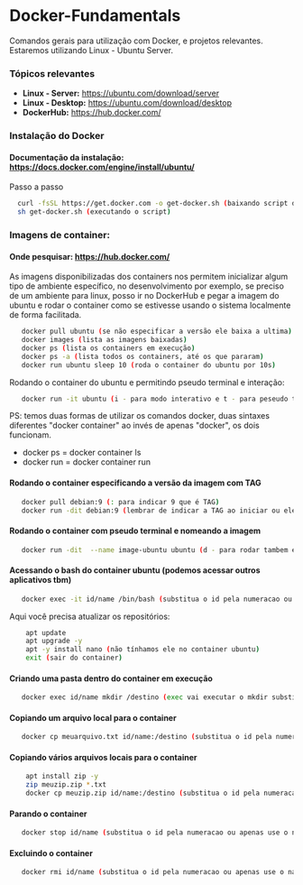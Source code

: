 
# Docker-Fundamentals

Comandos gerais para utilização com Docker, e projetos relevantes. Estaremos utilizando Linux - Ubuntu Server.



### Tópicos relevantes

- **Linux - Server:** https://ubuntu.com/download/server
- **Linux - Desktop:** https://ubuntu.com/download/desktop
- **DockerHub:** https://hub.docker.com/


### Instalação do Docker

#### Documentação da instalação: https://docs.docker.com/engine/install/ubuntu/

Passo a passo
```bash
  curl -fsSL https://get.docker.com -o get-docker.sh (baixando script de instalação do docker)
  sh get-docker.sh (executando o script)
```

### Imagens de container: 
#### Onde pesquisar: https://hub.docker.com/

As imagens disponibilizadas dos containers nos permitem inicializar algum tipo de ambiente específico, no desenvolvimento por exemplo, se preciso de um ambiente para linux, posso ir no DockerHub e pegar a imagem do ubuntu e rodar o container como se estivesse usando o sistema localmente de forma facilitada.
```bash
   docker pull ubuntu (se não especificar a versão ele baixa a ultima)
   docker images (lista as imagens baixadas)
   docker ps (lista os containers em execução)
   docker ps -a (lista todos os containers, até os que pararam)
   docker run ubuntu sleep 10 (roda o container do ubuntu por 10s)
```
Rodando o container do ubuntu e permitindo pseudo terminal e interação:
```bash
   docker run -it ubuntu (i - para modo interativo e t - para peseudo terminal)
```

PS: temos duas formas de utilizar os comandos docker, duas sintaxes diferentes "docker container" ao invés de apenas "docker", os dois funcionam.

- docker ps = docker container ls 
- docker run = docker container run 

#### Rodando o container especificando a versão da imagem com TAG
```bash
   docker pull debian:9 (: para indicar 9 que é TAG)
   docker run -dit debian:9 (lembrar de indicar a TAG ao iniciar ou ele vai baixar a versão final disponível)
```
#### Rodando o container com pseudo terminal e nomeando a imagem
```bash
   docker run -dit  --name image-ubuntu ubuntu (d - para rodar tambem em plano de fundo e não parar do nada i - para modo interativo e t - para peseudo terminal / "--name Nome" para nomear a imagem)
```
#### Acessando o bash do container ubuntu (podemos acessar outros aplicativos tbm)
```bash
   docker exec -it id/name /bin/bash (substitua o id pela numeracao ou apenas use o name, pode ser visto usando o docker ps)
```
Aqui você precisa atualizar os repositórios:
```bash
    apt update
    apt upgrade -y
    apt -y install nano (não tínhamos ele no container ubuntu)
    exit (sair do container)
```
#### Criando uma pasta dentro do container em execução
```bash
   docker exec id/name mkdir /destino (exec vai executar o mkdir substitua o id pela numeracao ou apenas use o name, pode ser visto usando o docker ps)
```
#### Copiando um arquivo local para o container
```bash
   docker cp meuarquivo.txt id/name:/destino (substitua o id pela numeracao ou apenas use o name, pode ser visto usando o docker ps)
```
#### Copiando vários arquivos locais para o container
```bash
    apt install zip -y
    zip meuzip.zip *.txt
    docker cp meuzip.zip id/name:/destino (substitua o id pela numeracao ou apenas use o name, pode ser visto usando o docker ps)
```
#### Parando o container
```bash
   docker stop id/name (substitua o id pela numeracao ou apenas use o name, pode ser visto usando o docker ps)
```
#### Excluindo o container
```bash
   docker rmi id/name (substitua o id pela numeracao ou apenas use o name, pode ser visto usando o docker ps)
```
